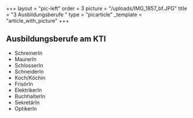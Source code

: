 +++
layout = "pic-left"
order = 3
picture = "/uploads/IMG_1857_bf.JPG"
title = "3 Ausbildungsberufe "
type = "picarticle"
_template = "article_with_picture"
+++

## Ausbildungsberufe am KTI

* SchreinerIn
* MaurerIn
* SchlosserIn
* SchneiderIn
* Koch/Köchin
* FrisörIn
* ElektrikerIn
* BuchhalterIn
* SekretärIn
* OptikerIn
